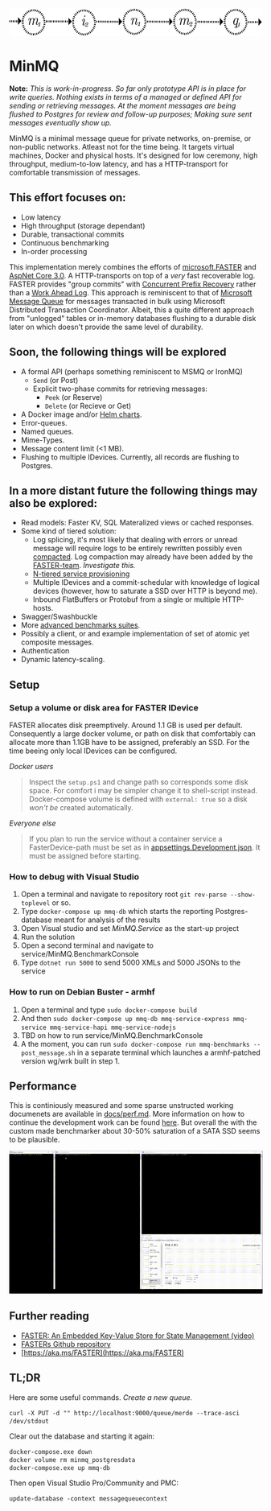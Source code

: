 <img src="./logo-large.png" width="549" height="56" />

# MinMQ

**Note:** _This is work-in-progress. So far only prototype API is in place for write queries. Nothing exists in terms of
a managed or defined API for sending or retrieving messages. At the moment messages are being flushed to Postgres 
for review and follow-up purposes; Making sure sent messages eventually show up._  

MinMQ is a minimal message queue for private networks, on-premise, or non-public networks. Atleast not for the time
being. It targets virtual machines, Docker and physical hosts. It's designed for low ceremony, high throughput,
medium-to-low latency, and has a HTTP-transport for comfortable transmission of messages.

## This effort focuses on:
- Low latency
- High throughput (storage dependant)
- Durable, transactional commits
- Continuous benchmarking
- In-order processing

This implementation merely combines the efforts of [microsoft.FASTER](https://github.com/microsoft/FASTER) and 
[AspNet Core 3.0](https://docs.microsoft.com/en-us/aspnet/core/?view=aspnetcore-3.0). A HTTP-transports on top of a *very*
fast recoverable log. FASTER provides "group commits" with [Concurrent Prefix Recovery](https://www.microsoft.com/en-us/research/uploads/prod/2019/01/cpr-sigmod19.pdf) rather than a [Work Ahead Log](https://wiki.postgresql.org/wiki/Improve_the_performance_of_ALTER_TABLE_SET_LOGGED_UNLOGGED_statement). This approach is reminiscent to that of [Microsoft Message Queue](https://support.microsoft.com/ms-my/help/256096/how-to-install-msmq-2-0-to-enable-queued-components) for
messages transacted in bulk using Microsoft Distributed Transaction Coordinator. Albeit, this a quite different approach
from "unlogged" tables or in-memory databases flushing to a durable disk later on which doesn't provide the same level
of durability.

## Soon, the following things will be explored
- A formal API (perhaps something reminiscent to MSMQ or IronMQ)
  - `Send` (or Post)
  - Explicit two-phase commits for retrieving messages:
    - `Peek` (or Reserve)
    - `Delete` (or Recieve or Get)  
- A Docker image and/or [Helm charts](https://helm.sh/).
- Error-queues.
- Named queues.
- Mime-Types.
- Message content limit (<1 MB).
- Flushing to multiple IDevices. Currently, all records are flushing to Postgres. 

## In a more distant future the following things may also be explored:
- Read models: Faster KV, SQL Materalized views or cached responses.
- Some kind of tiered solution:
  - Log splicing, it's most likely that dealing with errors or unread message will require logs to be entirely rewritten
  possibly even [compacted](http://cloudurable.com/blog/kafka-architecture-log-compaction/index.html). Log compaction
  may already have been added by the [FASTER-team](https://microsoft.github.io/FASTER/roadmap). _Investigate this._
  - [N-tiered service provisioning](docs/ntiered.md)
  - Multiple IDevices and a commit-schedular with knowledge of logical devices (however, how to saturate a SSD over HTTP
  is beyond me).
  - Inbound FlatBuffers or Protobuf from a single or multiple HTTP-hosts.
- Swagger/Swashbuckle
- More [advanced benchmarks suites](https://github.com/aspnet/Benchmarks).
- Possibly a client, or and example implementation of set of atomic yet composite messages.
- Authentication
- Dynamic latency-scaling.

## Setup
### Setup a volume or disk area for FASTER IDevice
FASTER allocates disk preemptively. Around 1.1 GB is used per default. Consequently a large docker volume, or path on
disk that comfortably can allocate more than 1.1GB have to be assigned, preferably an SSD. For the time beeing only
local IDevices can be configured. 

*Docker users*
> Inspect the `setup.ps1` and change path so corresponds some disk space. For comfort i may be simpler change it to
> shell-script instead. Docker-compose volume is defined with `external: true` so a disk _won't be_ created automatically.

*Everyone else*
> If you plan to run the service without a container service a FasterDevice-path must be set as in
> [appsettings.Development.json](./service/MinMQ.Service/appsettings.Development.json). It
> must be assigned before starting.

### How to debug with Visual Studio

1. Open a terminal and navigate to repository root `git rev-parse --show-toplevel` or so.
2. Type `docker-compose up mmq-db` which starts the reporting Postgres-database meant for analysis of the results
3. Open Visual studio and set _MinMQ.Service_ as the start-up project
4. Run the solution
5. Open a second terminal and navigate to service/MinMQ.BenchmarkConsole
6. Type `dotnet run 5000` to send 5000 XMLs and 5000 JSONs to the service

### How to run on Debian Buster - armhf

1. Open a terminal and type `sudo docker-compose build`
2. And then `sudo docker-compose up mmq-db mmq-service-express mmq-service mmq-service-hapi mmq-service-nodejs`
3. TBD on how to run service/MinMQ.BenchmarkConsole
4. A the moment, you can run `sudo docker-compose run mmq-benchmarks -- post_message.sh` in a separate terminal which
    launches a armhf-patched version wg/wrk built in step 1.

## Performance
This is continiously measured and some sparse unstructed working documenets are available in [docs/perf.md](docs/perf.md). More information on how to continue the development work can be found [here](docs/development_work.md). But overall the with the custom made benchmarker about 30-50% saturation of a SATA SSD seems to be plausible. 

<img src="./desktop.gif" />

## Further reading

- [FASTER: An Embedded Key-Value Store for State Management (video)](https://www.microsoft.com/en-us/research/video/faster-an-embedded-key-value-store-for-state-management/)
- [FASTERs Github repository](https://github.com/microsoft/FASTER)
- [https://aka.ms/FASTER](https://aka.ms/FASTER)

## TL;DR
Here are some useful commands. _Create a new queue._

    curl -X PUT -d "" http://localhost:9000/queue/merde --trace-asci /dev/stdout

Clear out the database and starting it again:

    docker-compose.exe down
    docker volume rm minmq_postgresdata
    docker-compose.exe up mmq-db

Then open Visual Studio Pro/Community and PMC: 

    update-database -context messagequeuecontext


